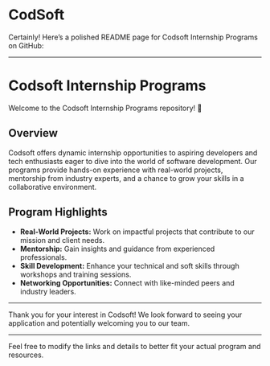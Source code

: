 # CodSoft
Certainly! Here’s a polished README page for Codsoft Internship Programs on GitHub:

---

# Codsoft Internship Programs

Welcome to the Codsoft Internship Programs repository! 🎉

## Overview

Codsoft offers dynamic internship opportunities to aspiring developers and tech enthusiasts eager to dive into the world of software development. Our programs provide hands-on experience with real-world projects, mentorship from industry experts, and a chance to grow your skills in a collaborative environment.

## Program Highlights

- **Real-World Projects:** Work on impactful projects that contribute to our mission and client needs.
- **Mentorship:** Gain insights and guidance from experienced professionals.
- **Skill Development:** Enhance your technical and soft skills through workshops and training sessions.
- **Networking Opportunities:** Connect with like-minded peers and industry leaders.

---

Thank you for your interest in Codsoft! We look forward to seeing your application and potentially welcoming you to our team.

---

Feel free to modify the links and details to better fit your actual program and resources.

